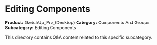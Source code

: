 # Editing Components

**Product:** SketchUp_Pro_(Desktop)
**Category:** Components And Groups
**Subcategory:** Editing Components

This directory contains Q&A content related to this specific subcategory.
